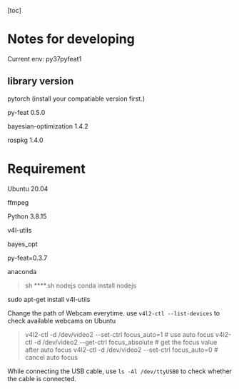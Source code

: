 [toc]
# Notes for developing

Current env: py37pyfeat1

## library version

pytorch (install your compatiable version first.)

py-feat  0.5.0

bayesian-optimization 1.4.2

rospkg 1.4.0



# Requirement
Ubuntu 20.04

ffmpeg

Python 3.8.15

v4l-utils

bayes_opt

py-feat=0.3.7

anaconda
> sh ****.sh
nodejs
> conda install nodejs

sudo apt-get install v4l-utils

Change the path of Webcam everytime.
use ```v4l2-ctl --list-devices``` to check available webcams on Ubuntu

> v4l2-ctl -d /dev/video2 --set-ctrl focus_auto=1 # use auto focus
> v4l2-ctl -d /dev/video2 --get-ctrl focus_absolute # get the focus value after auto focus
> v4l2-ctl -d /dev/video2 --set-ctrl focus_auto=0 # cancel auto focus

While connecting the USB cable, use ```ls -Al /dev/ttyUSB0``` to check whether the cable is connected.